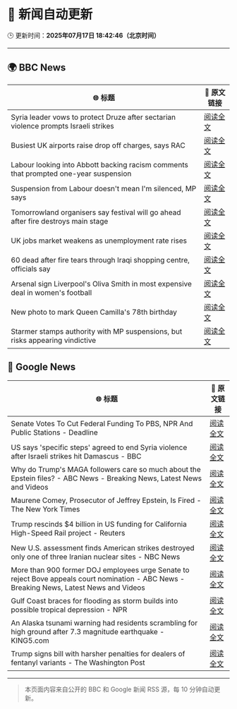 # 🧠 新闻自动更新

🕒 更新时间：**2025年07月17日 18:42:46（北京时间）**

---

## 🌍 BBC News

| 🌐 标题 | 🔗 原文链接 |
|--------|-------------|
| Syria leader vows to protect Druze after sectarian violence prompts Israeli strikes | [阅读全文](https://www.bbc.com/news/articles/cg5z3jqe673o) |
| Busiest UK airports raise drop off charges, says RAC | [阅读全文](https://www.bbc.com/news/articles/cwyg0ly2ld8o) |
| Labour looking into Abbott backing racism comments that prompted one-year suspension | [阅读全文](https://www.bbc.com/news/articles/cwye24vjnn8o) |
| Suspension from Labour doesn't mean I'm silenced, MP says | [阅读全文](https://www.bbc.com/news/articles/cdx57w45wyno) |
| Tomorrowland organisers say festival will go ahead after fire destroys main stage | [阅读全文](https://www.bbc.com/news/articles/cpwqewyrw57o) |
| UK jobs market weakens as unemployment rate rises | [阅读全文](https://www.bbc.com/news/articles/cg754negn75o) |
| 60 dead after fire tears through Iraqi shopping centre, officials say | [阅读全文](https://www.bbc.com/news/articles/ceq7d45v5v3o) |
| Arsenal sign Liverpool's Oliva Smith in most expensive deal in women's football | [阅读全文](https://www.bbc.com/sport/football/articles/c3r9yz5x3w5o) |
| New photo to mark Queen Camilla's 78th birthday | [阅读全文](https://www.bbc.com/news/articles/cdezjjkzy52o) |
| Starmer stamps authority with MP suspensions, but risks appearing vindictive | [阅读全文](https://www.bbc.com/news/articles/cedg44wj47go) |

## 📰 Google News

| 🌐 标题 | 🔗 原文链接 |
|--------|-------------|
| Senate Votes To Cut Federal Funding To PBS, NPR And Public Stations - Deadline | [阅读全文](https://news.google.com/rss/articles/CBMikgFBVV95cUxNYUpoRnFlMDFQYTlxUDNKSnAxSHlZbWlBSERab28xZTVUQy1oTVdFQzVKWklvckVHa3hLRHNEbWJZQjVtQnJvNnNSZVR1Nk50MmVKZ0RxQW9UelBQaUdlemhvRE51MTVoU1NON1lHbk93M25MMXRSeWRvMGF4cXpCOFh4YXp2NS01S1NBandMSkJTZw?oc=5) |
| US says 'specific steps' agreed to end Syria violence after Israeli strikes hit Damascus - BBC | [阅读全文](https://news.google.com/rss/articles/CBMiWkFVX3lxTE5uZEpIQUxBcVRzS21mdEdjeUJMQ1pYeVpHQWNXbFRTeVJFbmdaU1NEZ2VzX1FMTzFhUVNIWjJhRHRvRTJ2bC1FM3JZYTdNaEJ0ZXNnWEFPd18wZw?oc=5) |
| Why do Trump's MAGA followers care so much about the Epstein files? - ABC News - Breaking News, Latest News and Videos | [阅读全文](https://news.google.com/rss/articles/CBMilgFBVV95cUxOelByS1k0Z2pBaEpueDUwNFpCbXJ5VUpEcndFNkRMZEtyVWdlMFJTX0stTDZrTnpTNndEb2ZJN2lSZUpHbDZPWi0zNUhfdDUtTXFFNnpYSDllUGFXSXJiLTBlaGZ0ZEZkWGppUEVXUHhXVlE5OUE3aV9vRzNWeFBEX2JGNFZEN0x5OEdwR3o0ZG8yN1h5aVHSAZsBQVVfeXFMUEhGQkhVbWxieFFJbUxUcWhyS1k5MWpzbW1zaXBXcjFQQVBOOEtBaTZqNndiVXBybUhka1RSTEZtUURNWm92aDJiWUpSemNCYmVJUWt1ZlNrdkl0SDFKV3FMdnZpZUx6QUpqM09YbjBIaFUtVWZrODF0N3VWVTFHTE9vTlY1b2Y4LXZySVp5emIxY0Vac0dGUU45M1E?oc=5) |
| Maurene Comey, Prosecutor of Jeffrey Epstein, Is Fired - The New York Times | [阅读全文](https://news.google.com/rss/articles/CBMimwFBVV95cUxNR29JNjlORlpQc1FMQ1pHZGh5WExJazVFd0VhRTRaOUt2aXBnYUVGa1dlVmRLOXlOUnZSZ3pSQk5VYTdqbHh4VE40ajVNUy1HNURkRXpRcWZJRF8wWnlueWppSHpwZ1EzZjFiZ1JxLTZ4ZFZXb1dYUUhHcTA2Z3JzeW9kZWFyT1dOWXJfQ2VqTnFuTVNJOVlLeTZtOA?oc=5) |
| Trump rescinds $4 billion in US funding for California High-Speed Rail project - Reuters | [阅读全文](https://news.google.com/rss/articles/CBMiwAFBVV95cUxPaWxoYU1zdUdXcXMwUDNXT0N0VXBKcVV2Zkp3UjRMcTdVdV9sSzFhY01FaE1DNlBNdE91VUZnTk1jM2IyT0Z0MUxqVWpYMFJmWG5NdjliS3JQQlM4Rmp2bTFJV3lTS1pBeXRkMVBYWEN0dlBlZ2VvNGVqdHlCeGZvLUF3ZVAwNm11ckRyZk1YcGdMblJCeW5ZSnFncUtfUGJRMDVFeUlQSl8xcXk1Wmp0NUhya0t5NVJreG5ocjZrX3Q?oc=5) |
| New U.S. assessment finds American strikes destroyed only one of three Iranian nuclear sites - NBC News | [阅读全文](https://news.google.com/rss/articles/CBMizAFBVV95cUxNbjJzaExPSFcyeHA3Uk9rQ0VlQXp5VzY5N19kdXNiQ1ZsVXZNNVhKRHJla1V1Z1pjQzZrWE40VkZqSjhxZ3NGSTY2ZjhTMExsTWdrdFpCYU84WTBCTHBNY1dRSm5Ndlc0RHBtN2RXTlRkQy1fQnU2bzNCeHI5bEhEOW9SOEV5UE1sWmxuSlJlcVJNdlk4Y1YtcHZnR0xaYnJtUWh4UFZnalkybXduZ0pKaGtWblRHTDJkSmY1OC1DQktuVFBMR0l6R0JOd2XSAVZBVV95cUxPZFhNYUVpM2Z5RHdZQUxfUkYtRS1KR3ZQMnNRNlhuMkZyQktmeS1iMHRMeng4Z3RmY3hudFlxRkdkc0JnZERlZ1ZvZTQ3ZmR5Vk41VnJpZw?oc=5) |
| More than 900 former DOJ employees urge Senate to reject Bove appeals court nomination - ABC News - Breaking News, Latest News and Videos | [阅读全文](https://news.google.com/rss/articles/CBMioAFBVV95cUxPeVFueldILUUtU0R6QVhzVXdPMlJCTnJhdzZkelQzaUE0SllqMnFxTkFHbFhGSGJUQndkN3FENFVpempOWThJVE9NTm9GODhackRySF82d2xMdkRObjRZQkNkVFRzTUhUSGg3QzU2cXM0NEpiNFpvNDVhY212WFFLNVdZU0JaYTItUTZVNGxqWEN6ZENmWEFzcGFLQzg0eEZk0gGmAUFVX3lxTE9WUW1BbDJJYmk1S2ZMenpoLTdiYUk3czFhRWswYzR6R3E3ZW9pUHY2aExHdjFXMGNrbWg3N3Qzd2tOYW9Ua2RISWpkUjd3WWFjRTktSG1PbjF4WkZPd19SdkR2MFdGTWNwellDOUtzTTM5WlFrbEMwNXVZcEgzSkJKV01La3BYQS1pbXlNQzg3WjYtQW9oNUVGQl9QajVXbTVzVXNKZlE?oc=5) |
| Gulf Coast braces for flooding as storm builds into possible tropical depression - NPR | [阅读全文](https://news.google.com/rss/articles/CBMihAFBVV95cUxNZUFYNjhrSUVxTllxdXZQQ1VXamNsbWV2X1dmanFPSG9zTURkdTF0cm5RcUpROWlZR053Slg4R2FCSDIwanlKeDZqOGpseFA0UndFS2s2eUN0eW1ZLTNUQXlOei00eXAxSzZMZHFDUGhsTFM3U0k4TjN0bzJmc1c1cG1QdEY?oc=5) |
| An Alaska tsunami warning had residents scrambling for high ground after 7.3 magnitude earthquake - KING5.com | [阅读全文](https://news.google.com/rss/articles/CBMizwFBVV95cUxPTFo2R041SVYzR2NsbG92amRHTTRHdnRLVUQtb2FUVVBHeHRXY0plQUFIQzRHQnJnaFdSLXBhdmdCS2doaUJwakZMN1RZcmRYenRpOF8xNm9CRTgzNndael9WV0lOcHM5Tm91Z3BybUpTMlE2RHprRUozdG1BMkdOMHBTazMyQzFfNXk3ZENwUHVwRlNVTTh5N0o4RHdKQmRNZW1OaTZQd2JaZ1RzMkY0eld6S1d1UUFKRmxDU2VZekdYc1FsbXNWSF96d2lfazA?oc=5) |
| Trump signs bill with harsher penalties for dealers of fentanyl variants - The Washington Post | [阅读全文](https://news.google.com/rss/articles/CBMihwFBVV95cUxOTzlHVlptdl9lT0NYZmM2V2cwYTJxdC1KN0p5UXJGM2ZuazIyX3hwZkxfTWU3NjZ6RmZhak9wbWxEVFpRUW9SM0lzVTY0VmtpNjB3S09zSWRXclBBLU04Z2lUUHBmZTZ4aGdVTTJYajJBVTNXeGI4SUM2anRZek92a2NPcXFNRHM?oc=5) |

---
> 本页面内容来自公开的 BBC 和 Google 新闻 RSS 源，每 10 分钟自动更新。